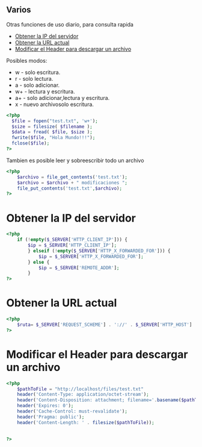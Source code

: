 Varios
--------------
Otras funciones de uso diario, para consulta rapida

* [Obtener la IP del servidor](#obtener-ip)
* [Obtener la URL actual](#obtener-url)
* [Modificar el Header para descargar un archivo](#descargar-archivo)

Posibles modos:
* w  - solo escritura.
* r  - solo lectura.
* a  - solo adicionar.
* w+ - lectura y escritura.
* a+ - solo adicionar,lectura y escritura.
* x  - nuevo archivosolo escritura.

```php
<?php
  $file = fopen("test.txt", 'w+');
  $size = filesize( $filename );
  $data = fread( $file, $size );
  fwrite($file, "Hola Mundo!!!");
  fclose($file);
?>
```
Tambien es posible leer y sobreescribir todo un archivo 

```php
<?php
	$archivo = file_get_contents('test.txt');
	$archivo = $archivo + " modificaciones ";
	file_put_contents('test.txt',$archivo);
?>
```

Obtener la IP del servidor
==========================
```php
<?php
	if (!empty($_SERVER['HTTP_CLIENT_IP'])) {
    	$ip = $_SERVER['HTTP_CLIENT_IP'];
		} elseif (!empty($_SERVER['HTTP_X_FORWARDED_FOR'])) {
    		$ip = $_SERVER['HTTP_X_FORWARDED_FOR'];
		} else {
    		$ip = $_SERVER['REMOTE_ADDR'];
		}
?>
```

Obtener la URL actual
=====================
```php
<?php
	$ruta= $_SERVER['REQUEST_SCHEME'] . '://' . $_SERVER['HTTP_HOST'] . str_replace( "menu_ppal","", $_SERVER["REQUEST_URI"]);
?>
```

Modificar el Header para descargar un archivo
=============================================
```php
<?php
	$pathToFile = "http://localhost/files/test.txt"
    header('Content-Type: application/octet-stream');
    header('Content-Disposition: attachment; filename='.basename($pathToFile));
    header('Expires: 0');
    header('Cache-Control: must-revalidate');
    header('Pragma: public');
    header('Content-Length: ' . filesize($pathToFile));
	

?>
```